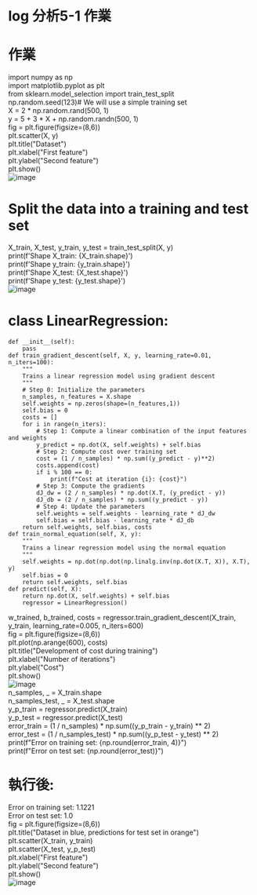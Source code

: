 # log 分析5-1 作業  
# 作業  
import numpy as np  
import matplotlib.pyplot as plt  
from sklearn.model_selection import train_test_split  
np.random.seed(123)# We will use a simple training set  
X = 2 * np.random.rand(500, 1)  
y = 5 + 3 * X + np.random.randn(500, 1)  
fig = plt.figure(figsize=(8,6))  
plt.scatter(X, y)  
plt.title("Dataset")  
plt.xlabel("First feature")  
plt.ylabel("Second feature")   
plt.show()  
![image](https://github.com/SuWeizhe1124/3-19/blob/master/HJJPG.JPG) 
# Split the data into a training and test set  
X_train, X_test, y_train, y_test = train_test_split(X, y)  
print(f'Shape X_train: {X_train.shape}')   
print(f'Shape y_train: {y_train.shape}')  
print(f'Shape X_test: {X_test.shape}')  
print(f'Shape y_test: {y_test.shape}')    
![image](https://github.com/SuWeizhe1124/3-19/blob/master/BD.JPG)  
#  class LinearRegression:  
    def __init__(self):  
        pass  
    def train_gradient_descent(self, X, y, learning_rate=0.01, n_iters=100):  
        """   
        Trains a linear regression model using gradient descent  
        """  
        # Step 0: Initialize the parameters  
        n_samples, n_features = X.shape  
        self.weights = np.zeros(shape=(n_features,1))  
        self.bias = 0  
        costs = []  
        for i in range(n_iters):  
            # Step 1: Compute a linear combination of the input features and weights  
            y_predict = np.dot(X, self.weights) + self.bias  
            # Step 2: Compute cost over training set  
            cost = (1 / n_samples) * np.sum((y_predict - y)**2)  
            costs.append(cost)  
            if i % 100 == 0:  
                print(f"Cost at iteration {i}: {cost}")  
            # Step 3: Compute the gradients  
            dJ_dw = (2 / n_samples) * np.dot(X.T, (y_predict - y))  
            dJ_db = (2 / n_samples) * np.sum((y_predict - y))   
            # Step 4: Update the parameters  
            self.weights = self.weights - learning_rate * dJ_dw  
            self.bias = self.bias - learning_rate * dJ_db  
        return self.weights, self.bias, costs  
    def train_normal_equation(self, X, y):  
        """  
        Trains a linear regression model using the normal equation  
        """  
        self.weights = np.dot(np.dot(np.linalg.inv(np.dot(X.T, X)), X.T), y)  
        self.bias = 0  
        return self.weights, self.bias  
    def predict(self, X):  
        return np.dot(X, self.weights) + self.bias  
        regressor = LinearRegression()  
w_trained, b_trained, costs = regressor.train_gradient_descent(X_train, y_train, learning_rate=0.005, n_iters=600)  
fig = plt.figure(figsize=(8,6))  
plt.plot(np.arange(600), costs)  
plt.title("Development of cost during training")  
plt.xlabel("Number of iterations")  
plt.ylabel("Cost")  
plt.show()  
![image](https://github.com/SuWeizhe1124/3-19/blob/master/擷取6.JPG)  
n_samples, _ = X_train.shape  
n_samples_test, _ = X_test.shape  
y_p_train = regressor.predict(X_train)  
y_p_test = regressor.predict(X_test)  
error_train =  (1 / n_samples) * np.sum((y_p_train - y_train) ** 2)  
error_test =  (1 / n_samples_test) * np.sum((y_p_test - y_test) ** 2)  
print(f"Error on training set: {np.round(error_train, 4)}")  
print(f"Error on test set: {np.round(error_test)}")    
# 執行後:   
Error on training set: 1.1221  
Error on test set: 1.0  
fig = plt.figure(figsize=(8,6))  
plt.title("Dataset in blue, predictions for test set in orange")  
plt.scatter(X_train, y_train)  
plt.scatter(X_test, y_p_test)  
plt.xlabel("First feature")  
plt.ylabel("Second feature")  
plt.show()  
![image](https://github.com/SuWeizhe1124/3-19/blob/master/擷取3.JPG)  

